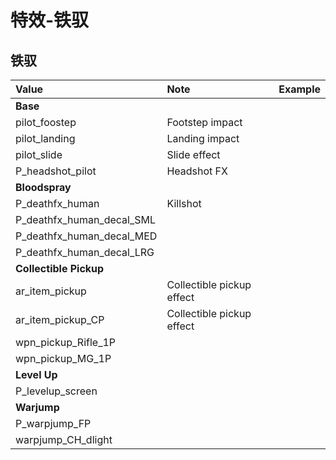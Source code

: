 # 特效-铁驭

## 铁驭

| Value | Note | Example |
| :--- | :--- | :--- |
| **Base** |  |  |
| pilot\_foostep | Footstep impact |  |
| pilot\_landing | Landing impact |  |
| pilot\_slide | Slide effect |  |
| P\_headshot\_pilot | Headshot FX |  |
| **Bloodspray** |  |  |
| P\_deathfx\_human | Killshot |  |
| P\_deathfx\_human\_decal\_SML |  |  |
| P\_deathfx\_human\_decal\_MED |  |  |
| P\_deathfx\_human\_decal\_LRG |  |  |
| **Collectible Pickup** |  |  |
| ar\_item\_pickup | Collectible pickup effect |  |
| ar\_item\_pickup\_CP | Collectible pickup effect |  |
| wpn\_pickup\_Rifle\_1P |  |  |
| wpn\_pickup\_MG\_1P |  |  |
| **Level Up** |  |  |
| P\_levelup\_screen |  |  |
| **Warjump** |  |  |
| P\_warpjump\_FP |  |  |
| warpjump\_CH\_dlight |  |  |


